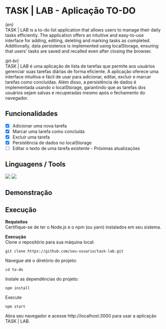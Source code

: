 # TASK | LAB - Aplicação TO-DO
*(en)* <br>
TASK | LAB is a to-do list application that allows users to manage their daily tasks efficiently. The application offers an intuitive and easy-to-use interface for adding, editing, deleting and marking tasks as completed. Additionally, data persistence is implemented using localStorage, ensuring that users' tasks are saved and recalled even after closing the browser.

*(pt-br)* <br>
TASK | LAB é uma aplicação de lista de tarefas que permite aos usuários gerenciar suas tarefas diárias de forma eficiente. A aplicação oferece uma interface intuitiva e fácil de usar para adicionar, editar, excluir e marcar tarefas como concluídas. Além disso, a persistência de dados é implementada usando o localStorage, garantindo que as tarefas dos usuários sejam salvas e recuperadas mesmo após o fechamento do navegador.

## Funcionalidades
- [x] Adicionar uma nova tarefa
- [x] Marcar uma tarefa como concluída
- [x] Excluir uma tarefa
- [x] Persistência de dados no localStorage
- [ ] Editar o texto de uma tarefa existente - Próximas atualizações

## Linguagens / Tools
 <a><img src="https://img.shields.io/badge/React-20232A?style=for-the-badge&logo=react&logoColor=61DAFB" target="_blank"></a>
 <a><img src="https://img.shields.io/badge/JavaScript-F7DF1E?style=for-the-badge&logo=javascript&logoColor=black" target="_blank"></a>

 
## Demonstração


## Execução
**Requisitos**  <br>
Certifique-se de ter o Node.js e o npm (ou yarn) instalados em seu sistema.

**Execução** <br>
Clone o repositório para sua máquina local:
```
git clone https://github.com/seu-usuario/task-lab.git

```
Navegue até o diretório do projeto:
```
cd to-do
```

Instale as dependências do projeto:
```
npm install
```

Execute
```
npm start
```
Abra seu navegador e acesse http://localhost:3000 para usar a aplicação TASK | LAB.
 
